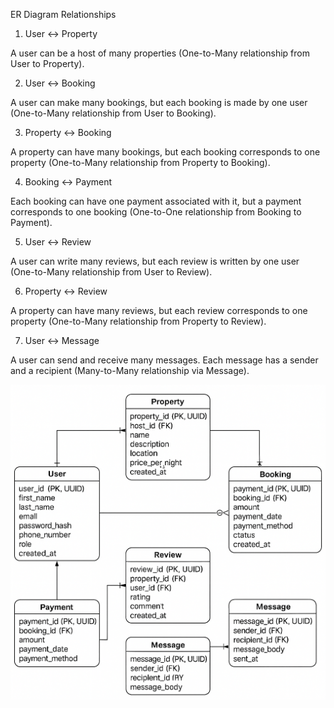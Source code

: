 ER Diagram Relationships

1. User ↔ Property

A user can be a host of many properties (One-to-Many relationship from User to Property).

2. User ↔ Booking

A user can make many bookings, but each booking is made by one user (One-to-Many relationship from User to Booking).

3. Property ↔ Booking

A property can have many bookings, but each booking corresponds to one property (One-to-Many relationship from Property to Booking).

4. Booking ↔ Payment

Each booking can have one payment associated with it, but a payment corresponds to one booking (One-to-One relationship from Booking to Payment).

5. User ↔ Review

A user can write many reviews, but each review is written by one user (One-to-Many relationship from User to Review).

6. Property ↔ Review

A property can have many reviews, but each review corresponds to one property (One-to-Many relationship from Property to Review).

7. User ↔ Message

A user can send and receive many messages. Each message has a sender and a recipient (Many-to-Many relationship via Message).


![alt text](<ER DIAGRAM.png>)
